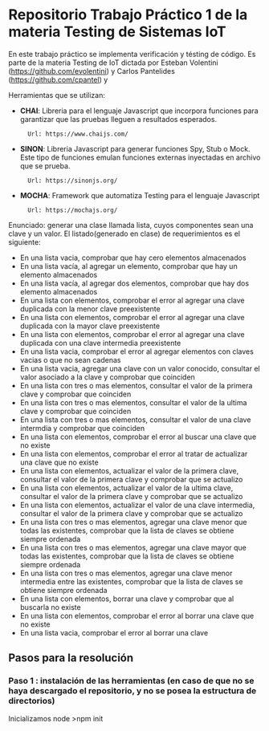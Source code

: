 # Repositorio Trabajo Práctico 1 de la materia Testing de Sistemas IoT


En este trabajo práctico se implementa verificación y tésting de código. Es parte de la materia Testing de IoT dictada por Esteban Volentini (https://github.com/evolentini) y Carlos Pantelides (https://github.com/cpantel) y


Herramientas que se utilizan:

* <strong>CHAI</strong>: Libreria para el lenguaje Javascript que incorpora funciones para garantizar que las pruebas lleguen a resultados esperados.

        Url: https://www.chaijs.com/

* <strong>SINON</strong>: Libreria Javascript para generar funciones Spy, Stub o Mock. Este tipo de funciones emulan funciones externas inyectadas en archivo que se prueba.

        Url: https://sinonjs.org/      

* <strong>MOCHA</strong>: Framework que automatiza Testing para el lenguaje Javascript

        Url: https://mochajs.org/


Enunciado: generar una clase llamada lista, cuyos componentes sean una clave y un valor. El listado(generado en clase) de requerimientos es el siguiente:

* En una lista vacia, comprobar que hay cero elementos almacenados
* En una lista vacía, al agregar un elemento, comprobar que hay un elemento almacenados
* En una lista vacía, al agregar dos elementos, comprobar que hay dos elemento almacenados
* En una lista con elementos, comprobar el error al agregar una clave duplicada con la menor clave preexistente
* En una lista con elementos, comprobar el error al agregar una clave duplicada con la mayor clave preexistente
* En una lista con elementos, comprobar el error al agregar una clave duplicada con una clave intermedia preexistente
* En una lista vacia, comprobar el error al agregar elementos con claves vacias o que no sean cadenas
* En una lista vacia, agregar una clave con un valor conocido, consultar el valor asociado a la clave y comprobar que coinciden
* En una lista con tres o mas elementos, consultar el valor de la primera clave y comprobar que coinciden
* En una lista con tres o mas elementos, consultar el valor de la ultima clave y comprobar que coinciden
* En una lista con tres o mas elementos, consultar el valor de una clave intermdia y comprobar que coinciden
* En una lista con elementos, comprobar el error al buscar una clave que no existe
* En una lista con elementos, comprobar el error al tratar de actualizar una clave que no existe
* En una lista con elementos, actualizar el valor de la primera clave, consultar el valor de la primera clave y comprobar que se actualizo
* En una lista con elementos, actualizar el valor de la ultima clave, consultar el valor de la primera clave y comprobar que se actualizo
* En una lista con elementos, actualizar el valor de una clave intermedia, consultar el valor de la primera clave y comprobar que se actualizo
* En una lista con tres o mas elementos, agregar una clave menor que todas las existentes, comprobar que la lista de claves se obtiene siempre ordenada
* En una lista con tres o mas elementos, agregar una clave mayor que todas las existentes, comprobar que la lista de claves se obtiene siempre ordenada
* En una lista con tres o mas elementos, agregar una clave menor intermedia entre las existentes, comprobar que la lista de claves se obtiene siempre ordenada
* En una lista con elementos, borrar una clave y comprobar que al buscarla no existe
* En una lista con elementos, comprobar el error al borrar una clave que no existe
* En una lista vacia, comprobar el error al borrar una clave


## Pasos para la resolución 
### <strong>Paso 1</strong> : instalación de las herramientas (en caso de que no se haya descargado el repositorio, y no se posea la estructura de directorios)

Inicializamos node
    >npm init  

